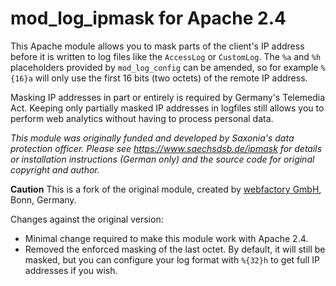 # mod_log_ipmask for Apache 2.4

This Apache module allows you to mask parts of the client's IP address before
it is written to log files like the `AccessLog` or `CustomLog`. The `%a` and
`%h`  placeholders provided by `mod_log_config` can be amended, so for 
example `%{16}a` will only use the first 16 bits (two octets) of the remote IP
address.

Masking IP addresses in part or entirely is required by Germany's Telemedia
Act. Keeping only partially masked IP addresses in logfiles still allows you
to perform web analytics without having to process personal data.

*This module was originally funded and developed by Saxonia's data protection
officer. Please see https://www.saechsdsb.de/ipmask for details or installation
instructions (German only) and the source code for original copyright and 
author.*

**Caution** This is a fork of the original module, created by 
[webfactory GmbH](https://www.webfactory.de), Bonn, Germany. 

Changes against the original version:

* Minimal change required to make this module work with Apache 2.4.
* Removed the enforced masking of the last octet. By default, it will
  still be masked, but you can configure your log format with `%{32}h`
  to get full IP addresses if you wish.

